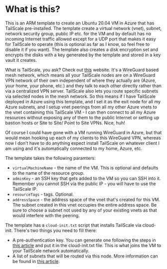 # What is this?

This is an ARM template to create an Ubuntu 20.04 VM in Azure that has TailScale pre-installed. The template create a virtual network (vnet), subnet, network security group, public IP etc. for the VM and by default has no incoming Internet traffic allowed except for a UDP port that makes it easy for TailScale to operate (this is optional as far as I know, so feel free to disable it if you want). The template also creates a disk encryption set and encrypts the disks with a key generated by the template and stored in a key vault it creates. 

What is TailScale, you ask? Check out [this](https://tailscale.com/) website. It's a WireGuard based mesh network, which means all your TailScale nodes are on a WireGuard VPN network of their own independent of where they actually are (Azure, your home, your phone, etc.) and they talk to each other directly rather than via a centralized VPN server. TailScale also lets you route specific subnets via selected nodes in the mesh network. So this means if I have TailScale deployed in Azure using this template, and I set it as the exit node for all my Azure subnets, and I setup vnet peerings from all my other Azure vnets to the vnet containing this TailScale VM - I can then connect to all my Azure resources without exposing any of them to the public Internet or setting up bastion hosts or Site to Site/ Point to Site VPNs. Nice, huh! 

Of course I could have gone with a VM running WireGuard in Azure, but that would mean hooking up each of my clients to this WireGuard VPN, whereas now I don't have to do anything expect install TailScale on whatever client I am using and it's automatically connected to my home, Azure, etc.

The template takes the following paramters:
  * `virtualMachineName` - the name of the VM. This is optional and defaults to the name of the resource group. 
  * `adminKey` - an SSH key that gets added to the VM so you can SSH into it. Remember you cannot SSH via the public IP - you will have to use the TailScale IP. 
  * `resourceTags` - tags. Optional. 
  * `addressSpace` - the address space of the vnet that's created for this VM. The subnet created in this vnet occupies the entire address space. Be sure to choose a subnet not used by any of your existing vnets as that would interfere with the peering. 

The template has a `cloud-init.txt` script that installs TailScale via cloud-init. There's two things you need to fill there:
  * A pre-authentication key. You can generate one following the steps in [this article](https://tailscale.com/kb/1085/auth-keys) and put it in the cloud-init.txt file. This is what joins the VM to your TailScale network automatically.
  * A list of subnets that will be routed via this node. More information can be found in [this article](https://tailscale.com/kb/1019/subnets). 